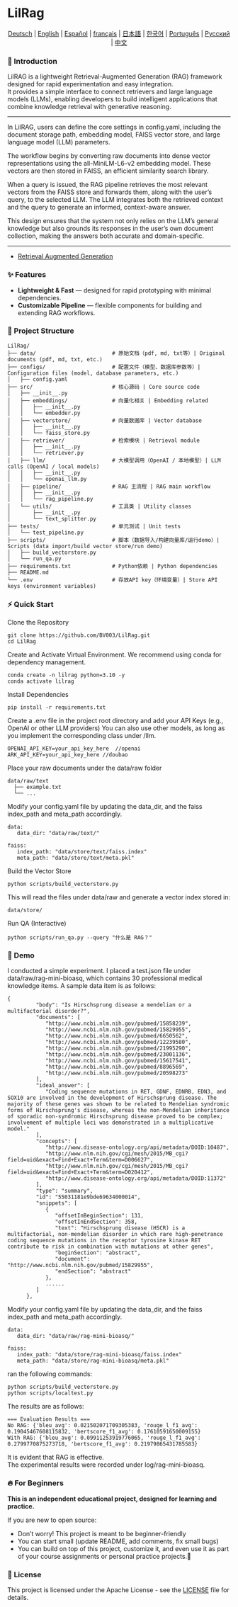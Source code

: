 # LilRag

<div align="center">

<!-- Keep these links. Translations will automatically update with the README. -->
[Deutsch](https://zdoc.app/de/BV003/LilRag) | 
[English](https://zdoc.app/en/BV003/LilRag) | 
[Español](https://zdoc.app/es/BV003/LilRag) | 
[français](https://zdoc.app/fr/BV003/LilRag) | 
[日本語](https://zdoc.app/ja/BV003/LilRag) | 
[한국어](https://zdoc.app/ko/BV003/LilRag) | 
[Português](https://zdoc.app/pt/BV003/LilRag) | 
[Русский](https://zdoc.app/ru/BV003/LilRag) | 
[中文](https://zdoc.app/zh/BV003/LilRag)
</div>


### 🚀 Introduction

LilRAG is a lightweight Retrieval-Augmented Generation (RAG) framework designed for rapid experimentation and easy integration.  
It provides a simple interface to connect retrievers and large language models (LLMs), enabling developers to build intelligent applications that combine knowledge retrieval with generative reasoning.  

---

In LilRAG, users can define the core settings in config.yaml, including the document storage path, embedding model, FAISS vector store, and large language model (LLM) parameters.

The workflow begins by converting raw documents into dense vector representations using the all-MiniLM-L6-v2 embedding model. These vectors are then stored in FAISS, an efficient similarity search library.

When a query is issued, the RAG pipeline retrieves the most relevant vectors from the FAISS store and forwards them, along with the user’s query, to the selected LLM. The LLM integrates both the retrieved context and the query to generate an informed, context-aware answer.

This design ensures that the system not only relies on the LLM’s general knowledge but also grounds its responses in the user’s own document collection, making the answers both accurate and domain-specific.

---

- [Retrieval Augmented Generation](https://scriv.ai/guides/retrieval-augmented-generation-overview/)

### ✨ Features
- **Lightweight & Fast** — designed for rapid prototyping with minimal dependencies.  
- **Customizable Pipeline** — flexible components for building and extending RAG workflows.  


### 📂 Project Structure

```
LilRag/
├── data/                        # 原始文档（pdf, md, txt等）| Original documents (pdf, md, txt, etc.)
├── configs/                     # 配置文件（模型、数据库参数等）| Configuration files (model, database parameters, etc.)
│   ├── config.yaml
├── src/                         # 核心源码 | Core source code
│   ├── __init__.py
│   ├── embeddings/              # 向量化相关 | Embedding related
│   │   ├── __init__.py
│   │   └── embedder.py
│   ├── vectorstore/             # 向量数据库 | Vector database
│   │   ├── __init__.py
│   │   └── faiss_store.py
│   ├── retriever/               # 检索模块 | Retrieval module
│   │   ├── __init__.py
│   │   └── retriever.py
│   ├── llm/                     # 大模型调用（OpenAI / 本地模型）| LLM calls (OpenAI / local models)
│   │   ├── __init__.py
│   │   └── openai_llm.py
│   ├── pipeline/                # RAG 主流程 | RAG main workflow
│   │   ├── __init__.py
│   │   └── rag_pipeline.py
│   └── utils/                   # 工具类 | Utility classes
│       ├── __init__.py
│       └── text_splitter.py
├── tests/                       # 单元测试 | Unit tests
│   └── test_pipeline.py
├── scripts/                     # 脚本（数据导入/构建向量库/运行demo）| Scripts (data import/build vector store/run demo)
│   ├── build_vectorstore.py
│   └── run_qa.py
├── requirements.txt             # Python依赖 | Python dependencies
├── README.md
└── .env                         # 存放API key（环境变量）| Store API keys (environment variables)
```





### ⚡ Quick Start

Clone the Repository

```
git clone https://github.com/BV003/LilRag.git
cd LilRag
```

Create and Activate Virtual Environment.
We recommend using conda for dependency management.

```
conda create -n lilrag python=3.10 -y
conda activate lilrag
```

Install Dependencies

```
pip install -r requirements.txt
```

Create a .env file in the project root directory and add your API Keys (e.g., OpenAI or other LLM providers) You can also use other models, as long as you implement the corresponding class under /llm.

```
OPENAI_API_KEY=your_api_key_here  //openai
ARK_API_KEY=your_api_key_here //doubao
```

Place your raw documents under the data/raw folder

```
data/raw/text
  ├── example.txt
  └── ...
```

Modify your config.yaml file by updating the data_dir, and the faiss index_path and meta_path accordingly.

```
data:
   data_dir: "data/raw/text/"

faiss:
   index_path: "data/store/text/faiss.index"
   meta_path: "data/store/text/meta.pkl"
```

Build the Vector Store

```
python scripts/build_vectorstore.py
```
This will read the files under data/raw and generate a vector index stored in:

```
data/store/
```

Run QA (Interactive)

```
python scripts/run_qa.py --query "什么是 RAG？"
```

### 🧪 Demo
I conducted a simple experiment.
I placed a test.json file under data/raw/rag-mini-bioasq, which contains 30 professional medical knowledge items.
A sample data item is as follows:
```
{
         "body": "Is Hirschsprung disease a mendelian or a multifactorial disorder?", 
         "documents": [
            "http://www.ncbi.nlm.nih.gov/pubmed/15858239", 
            "http://www.ncbi.nlm.nih.gov/pubmed/15829955", 
            "http://www.ncbi.nlm.nih.gov/pubmed/6650562", 
            "http://www.ncbi.nlm.nih.gov/pubmed/12239580", 
            "http://www.ncbi.nlm.nih.gov/pubmed/21995290", 
            "http://www.ncbi.nlm.nih.gov/pubmed/23001136", 
            "http://www.ncbi.nlm.nih.gov/pubmed/15617541", 
            "http://www.ncbi.nlm.nih.gov/pubmed/8896569", 
            "http://www.ncbi.nlm.nih.gov/pubmed/20598273"
         ], 
         "ideal_answer": [
            "Coding sequence mutations in RET, GDNF, EDNRB, EDN3, and SOX10 are involved in the development of Hirschsprung disease. The majority of these genes was shown to be related to Mendelian syndromic forms of Hirschsprung's disease, whereas the non-Mendelian inheritance of sporadic non-syndromic Hirschsprung disease proved to be complex; involvement of multiple loci was demonstrated in a multiplicative model."
         ], 
         "concepts": [
            "http://www.disease-ontology.org/api/metadata/DOID:10487", 
            "http://www.nlm.nih.gov/cgi/mesh/2015/MB_cgi?field=uid&exact=Find+Exact+Term&term=D006627", 
            "http://www.nlm.nih.gov/cgi/mesh/2015/MB_cgi?field=uid&exact=Find+Exact+Term&term=D020412", 
            "http://www.disease-ontology.org/api/metadata/DOID:11372"
         ], 
         "type": "summary", 
         "id": "55031181e9bde69634000014", 
         "snippets": [
            {
               "offsetInBeginSection": 131, 
               "offsetInEndSection": 358, 
               "text": "Hirschsprung disease (HSCR) is a multifactorial, non-mendelian disorder in which rare high-penetrance coding sequence mutations in the receptor tyrosine kinase RET contribute to risk in combination with mutations at other genes", 
               "beginSection": "abstract", 
               "document": "http://www.ncbi.nlm.nih.gov/pubmed/15829955", 
               "endSection": "abstract"
            }, 
            ......
         ]
      }, 
```

Modify your config.yaml file by updating the data_dir, and the faiss index_path and meta_path accordingly.

```
data:
   data_dir: "data/raw/rag-mini-bioasq/"

faiss:
   index_path: "data/store/rag-mini-bioasq/faiss.index"
   meta_path: "data/store/rag-mini-bioasq/meta.pkl"
```

ran the following commands:
```
python scripts/build_vectorstore.py
python scripts/localtest.py
```

The results are as follows:
```
=== Evaluation Results ===
No RAG: {'bleu_avg': 0.021502071709305383, 'rouge_l_f1_avg': 0.19045467608115832, 'bertscore_f1_avg': 0.17610591650009155}
With RAG: {'bleu_avg': 0.09911253919776065, 'rouge_l_f1_avg': 0.2799770875273718, 'bertscore_f1_avg': 0.21979865431785583}
```
It is evident that RAG is effective.  
The experimental results were recorded under log/rag-mini-bioasq.

### 🔥 For Beginners

**This is an independent educational project, designed for learning and practice.**

If you are new to open source:
- Don’t worry! This project is meant to be beginner-friendly 
- You can start small (update README, add comments, fix small bugs) 
- You can build on top of this project, customize it, and even use it as part of your course assignments or personal practice projects.🤪

### 🎉 License
This project is licensed under the Apache License - see the [LICENSE](LICENSE) file for details.